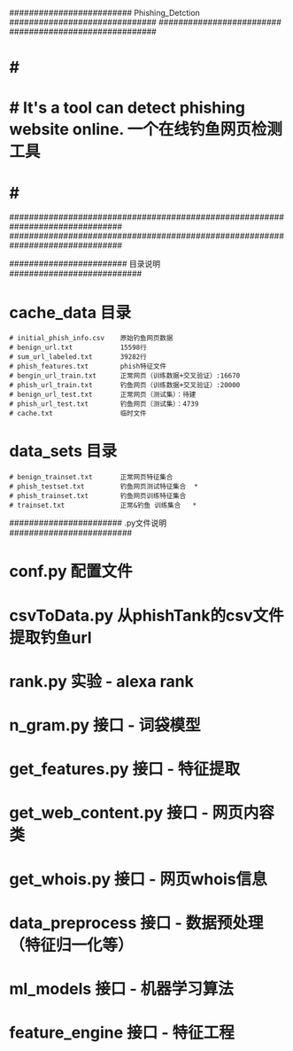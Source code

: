 #########################   Phishing_Detction    ##############################
#########################                        ##############################
# #                                                                          ##
# #   It's a tool can detect phishing website online. 一个在线钓鱼网页检测工具  ##
# #                                                                          ##
###############################################################################
###############################################################################



######################## 目录说明 ###########################
# cache_data   目录
    # initial_phish_info.csv    原始钓鱼网页数据
    # benign_url.txt            15598行
    # sum_url_labeled.txt       39282行
    # phish_features.txt        phish特征文件
    # bengin_url_train.txt      正常网页（训练数据+交叉验证）:16670
    # phish_url_train.txt       钓鱼网页（训练数据+交叉验证）:20000
    # benign_url_test.txt       正常网页（测试集）：待建
    # phish_url_test.txt        钓鱼网页（测试集）：4739
    # cache.txt                 临时文件

# data_sets    目录
    # benign_trainset.txt       正常网页特征集合
    # phish_testset.txt         钓鱼网页测试特征集合  *
    # phish_trainset.txt        钓鱼网页训练特征集合
    # trainset.txt              正常&钓鱼 训练集合   *


####################### .py文件说明 #########################

# conf.py                  配置文件
# csvToData.py             从phishTank的csv文件提取钓鱼url
# rank.py                  实验 - alexa rank

# n_gram.py                接口 - 词袋模型
# get_features.py          接口 - 特征提取
# get_web_content.py       接口 - 网页内容类
# get_whois.py             接口 - 网页whois信息

# data_preprocess          接口 - 数据预处理（特征归一化等）
# ml_models                接口 - 机器学习算法
# feature_engine           接口 - 特征工程

